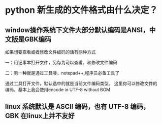 # python 新生成的文件格式由什么决定？

## window操作系统下文件大部分默认编码是ANSI，中文版是GBK编码

如果想要查看或者修改文件编码的话有两种方式

一：用记事本打开文件，另存为可以查看，和修改文件编码

二：另一种就是通过工具喽，notepad++,程序员必备工具了

通过工具打开文件，默认选中的就是当前文件编码类型。
这里你可以修改文件的编码，基本上我会使用encode in UTF-8 without BOM

## linux 系统默认是 ASCII 编码，也有 UTF-8 编码，GBK 在linux上并不友好
